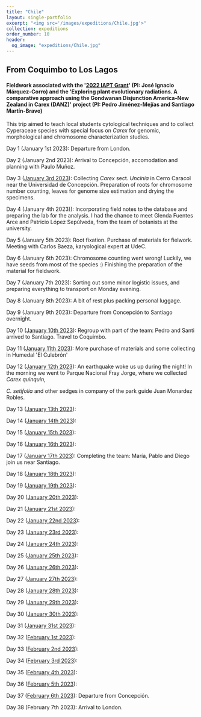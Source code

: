 ```yaml
---
title: "Chile"
layout: single-portfolio
excerpt: "<img src='/images/expeditions/Chile.jpg'>"
collection: expeditions
order_number: 10
header: 
  og_image: "expeditions/Chile.jpg"
---
```

<h2>From Coquimbo to Los Lagos</h2>
<h4>Fieldwork associated with the '<a href="https://jimarcor.github.io/research/2022%20IAPT%20Research%20Grant/">2022 IAPT Grant</a>' (PI: José Ignacio Márquez-Corro) and the 'Exploring plant evolutionary radiations. A comparative approach using the Gondwanan Disjunction America-New Zealand in Carex (DANZ)' project (PI: Pedro Jiménez-Mejías and Santiago Martín-Bravo)</h4>

This trip aimed to teach local students cytological techniques and to collect Cyperaceae species with special focus on <i>Carex</i> for genomic, morphological and chromosome characterization studies.

Day 1 (January 1st 2023): Departure from London.

Day 2 (January 2nd 2023): Arrival to Concepción, accomodation and planning with Paulo Muñoz.

Day 3 ([January 3rd 2023](https://www.inaturalist.org/calendar/jimarcor/2023/1/3)): Collecting <i>Carex</i> sect. <i>Uncinia</i> in Cerro Caracol near the Universidad de Concepción. Preparation of roots for chromosome number counting, leaves for genome size estimation and drying the specimens.

Day 4 (January 4th 2023)): Incorporating field notes to the database and preparing the lab for the analysis. I had the chance to meet Glenda Fuentes Arce and Patricio López Sepúlveda, from the team of botanists at the university.

Day 5 (January 5th 2023): Root fixation. Purchase of materials for fielwork. Meeting with Carlos Baeza, karyological expert at UdeC.

Day 6 (January 6th 2023): Chromosome counting went wrong! Luckily, we have seeds from most of the species :) Finishing the preparation of the material for fieldwork.

Day 7 (January 7th 2023): Sorting out some minor logistic issues, and preparing everything to transport on Monday evening.

Day 8 (January 8th 2023): A bit of rest plus packing personal luggage.

Day 9 (January 9th 2023): Departure from Concepción to Santiago overnight.

Day 10 ([January 10th 2023](https://www.inaturalist.org/calendar/jimarcor/2023/1/10)): Regroup with part of the team: Pedro and Santi arrived to Santiago. Travel to Coquimbo.

Day 11 ([January 11th 2023](https://www.inaturalist.org/calendar/jimarcor/2023/1/11)): More purchase of materials and some collecting in Humedal 'El Culebrón'

Day 12 ([January 12th 2023](https://www.inaturalist.org/calendar/jimarcor/2023/1/12)): An earthquake woke us up during the night! In the morning we went to Parque Nacional Fray Jorge, where we collected <i>Carex quinquin</i>, <i>
  
C. setifolia</i> and other sedges in company of the park guide Juan Monardez Robles.

Day 13 ([January 13th 2023](https://www.inaturalist.org/calendar/jimarcor/2023/1/13)):

Day 14 ([January 14th 2023](https://www.inaturalist.org/calendar/jimarcor/2023/1/14)):

Day 15 ([January 15th 2023](https://www.inaturalist.org/calendar/jimarcor/2023/1/15)):

Day 16 ([January 16th 2023](https://www.inaturalist.org/calendar/jimarcor/2023/1/16)):

Day 17 ([January 17th 2023](https://www.inaturalist.org/calendar/jimarcor/2023/1/17)): Completing the team: María, Pablo and Diego join us near Santiago.

Day 18 ([January 18th 2023](https://www.inaturalist.org/calendar/jimarcor/2023/1/18)):

Day 19 ([January 19th 2023](https://www.inaturalist.org/calendar/jimarcor/2023/1/19)):

Day 20 ([January 20th 2023](https://www.inaturalist.org/calendar/jimarcor/2023/1/20)):

Day 21 ([January 21st 2023](https://www.inaturalist.org/calendar/jimarcor/2023/1/21)):

Day 22 ([January 22nd 2023](https://www.inaturalist.org/calendar/jimarcor/2023/1/22)):

Day 23 ([January 23rd 2023](https://www.inaturalist.org/calendar/jimarcor/2023/1/23)):

Day 24 ([January 24th 2023](https://www.inaturalist.org/calendar/jimarcor/2023/1/24)):

Day 25 ([January 25th 2023](https://www.inaturalist.org/calendar/jimarcor/2023/1/25)):

Day 26 ([January 26th 2023](https://www.inaturalist.org/calendar/jimarcor/2023/1/26)):

Day 27 ([January 27th 2023](https://www.inaturalist.org/calendar/jimarcor/2023/1/27)):

Day 28 ([January 28th 2023](https://www.inaturalist.org/calendar/jimarcor/2023/1/28)):

Day 29 ([January 29th 2023](https://www.inaturalist.org/calendar/jimarcor/2023/1/29)):

Day 30 ([January 30th 2023](https://www.inaturalist.org/calendar/jimarcor/2023/1/30)):

Day 31 ([January 31st 2023](https://www.inaturalist.org/calendar/jimarcor/2023/1/31)):

Day 32 ([February 1st 2023](https://www.inaturalist.org/calendar/jimarcor/2023/2/1)):

Day 33 ([February 2nd 2023](https://www.inaturalist.org/calendar/jimarcor/2023/2/2)):

Day 34 ([February 3rd 2023](https://www.inaturalist.org/calendar/jimarcor/2023/2/3)):

Day 35 ([February 4th 2023](https://www.inaturalist.org/calendar/jimarcor/2023/2/4)):

Day 36 ([February 5th 2023](https://www.inaturalist.org/calendar/jimarcor/2023/2/5)):

Day 37 ([February 6th 2023](https://www.inaturalist.org/calendar/jimarcor/2023/2/6)): Departure from Concepción.

Day 38 (February 7th 2023): Arrival to London.
